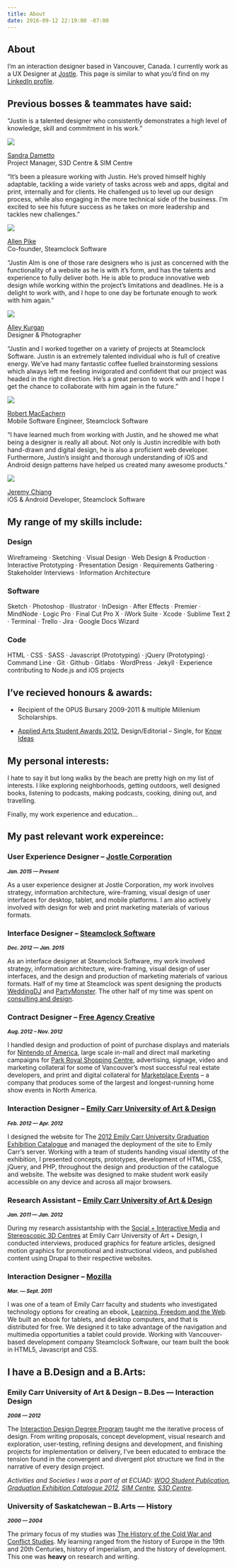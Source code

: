 ```yaml
---
title: About
date: 2016-09-12 22:19:00 -07:00
---
```


<article class="cf">
    <div class="fl ph3 pb3 f4-m ph4-ns f3-l lh-copy measure">
        <h1>About</h1>
        <p>I’m an interaction designer based in Vancouver, Canada. I currently work as a UX Designer at <a href="http://www.jostle.me/">Jostle</a>. This page is similar to what you’d find on my <a href="https://www.linkedin.com/in/justin-alm-8611b412" title="Justin Alm on LinkedIn" target="_blank">LinkedIn profile</a>.</p>
    </div>
    <div class="cf">
        <div class="fl w-100 ph3 ph4-ns mb2 lh-title">
            <h2><strong>Previous bosses &amp; teammates have said:</strong></h2>
        </div>
    </div>
    <div class="cf pb3">
        <div class="fl w-100 f4 ph3 mb3 ph4-ns lh-copy">
            <p class="f4 f3-ns f2-l lh-title mv0 measure">“Justin is a talented designer who consistently demonstrates a high level of knowledge, skill and commitment in his work.”</p>
            <div class="dt mt3">
                <div class="dtc v-mid pr3">
                    <img class="mw3 ba b--black-20 br-100" src="/uploads/sandraDametto.jpg">
                </div>
                <div class="dtc v-mid">
                    <p class="f6 mt0"><a href="https://www.linkedin.com/in/sandradametto">Sandra Dametto</a><br><span class="silver">Project Manager, S3D Centre &amp; SIM Centre</span></p>
                </div>
            </div>
        </div>
    </div>
    <div class="cf pb4">
        <div class="fl w-100 w-50-ns ph3 mb4 ph4-ns lh-copy">
            <p class="f5 f4-ns f4-l mv0">“It’s been a pleasure working with Justin. He’s proved himself highly adaptable, tackling a wide variety of tasks across web and apps, digital and print, internally and for clients. He challenged us to level up our design process, while also engaging in the more technical side of the business. I’m excited to see his future success as he takes on more leadership and tackles new challenges.”</p>
            <div class="dt mt3">
                <div class="dtc v-mid pr3">
                    <img class="mw3 br-100 ba b--black-20" src="/uploads/allenPike.jpg">
                </div>
                <div class="dtc v-mid">
                    <p class="f6 mt0"><a href="http://ca.linkedin.com/in/allenpike">Allen Pike</a><br><span class="silver">Co-founder, Steamclock Software</span></p>
                </div>
            </div>
        </div>
        <div class="fl w-100 w-50-ns f4 ph3 ph4-ns lh-copy">
            <p class="f5 f4-ns f4-l mv0">“Justin Alm is one of those rare designers who is just as concerned with the functionality of a website as he is with it’s form, and has the talents and experience to fully deliver both. He is able to produce innovative web design while working within the project’s limitations and deadlines. He is a delight to work with, and I hope to one day be fortunate enough to work with him again.”</p>
            <div class="dt mt3">
                <div class="dtc v-mid pr3">
                    <img class="mw3 ba b--black-20 br-100" src="/uploads/alleyKurgan.jpg">
                </div>
                <div class="dtc v-mid">
                    <p class="f6 mt0"><a href="http://alleykurgan.com/">Alley Kurgan</a><br><span class="silver">Designer &amp; Photographer</span></p>
                </div>
            </div>
        </div>
    </div>
    <div class="cf">
        <div class="fl w-100 w-50-ns f4 ph3 ph4-ns mb4 lh-copy">
            <p class="f5 f4-ns f4-l mv0 ">“Justin and I worked together on a variety of projects at Steamclock Software. Justin is an extremely talented individual who is full of creative energy. We’ve had many fantastic coffee fuelled brainstorming sessions which always left me feeling invigorated and confident that our project was headed in the right direction. He’s a great person to work with and I hope I get the chance to collaborate with him again in the future.”</p>
            <div class="dt mt3">
                <div class="dtc v-mid pr3">
                    <img class="mw3 ba b--black-20 br-100" src="/uploads/robMacEachern.jpg">
                </div>
                <div class="dtc v-mid">
                    <p class="f6 mt0"><a href="https://ca.linkedin.com/in/robmaceachern">Robert MacEachern</a><br><span class="silver">Mobile Software Engineer, Steamclock Software</span></p>
                </div>
            </div>
        </div>
        <div class="fl w-100 w-50-ns f4 ph3 ph4-ns mb3 lh-copy">
            <p class="f5 f4-ns f4-l mv0 ">“I have learned much from working with Justin, and he showed me what being a designer is really all about. Not only is Justin incredible with both hand-drawn and digital design, he is also a proficient web developer. Furthermore, Justin’s insight and thorough understanding of iOS and Android design patterns have helped us created many awesome products.”</p>
            <div class="dt mt3">
                <div class="dtc v-mid pr3">
                    <img class="mw3 ba b--black-20 br-100" src="/uploads/jeremyChiang.jpg">
                </div>
                <div class="dtc v-mid">
                    <p class="f6 mt0"><a href="https://ca.linkedin.com/in/chiangjeremy">Jeremy Chiang</a><br><span class="silver">iOS & Android Developer, Steamclock Software</span></p>
                </div>
            </div>
        </div>
    </div>
    <div class="cf">
        <div class="fl ph3 mb2 ph4-ns lh-title">
            <h2><strong>My range of my skills include:</strong></h2>
        </div>
    </div>
    <div class="cf">
        <div class="fl w-100 w-50-ns w-33-l ph3 ph4-ns mb2 lh-copy">
            <h3 class="mv0"><strong>Design</strong></h3>
            <p>Wireframeing · Sketching · Visual Design · Web Design &amp; Production · Interactive Prototyping · Presentation Design · Requirements Gathering · Stakeholder Interviews · Information Architecture</p>
        </div>
        <div class="fl w-100 w-50-ns w-33-l ph3 mb2 ph4-ns lh-copy">
            <h3 class="mv0"><strong>Software</strong></h3>
            <p>Sketch · Photoshop · Illustrator · InDesign · After Effects · Premier · MindNode · Logic Pro · Final Cut Pro X · iWork Suite · Xcode · Sublime Text 2 · Terminal · Trello · Jira · Google Docs Wizard</p>
        </div>
        <div class="fl w-100 w-50-ns w-33-l ph3 mb2 ph4-ns lh-copy">
            <h3 class="mv0"><strong>Code</strong></h3>
            <p>HTML · CSS · SASS · Javascript (Prototyping) · jQuery (Prototyping) · Command Line · Git · Github · Gitlabs · WordPress · Jekyll · Experience contributing to Node.js and iOS projects</p>
        </div>
    </div>
    <div class="cf">
        <div class="fl m-100 w-50-ns w-50-l ph3 mb2 ph4-ns lh-copy">
            <h2 class="lh-title"><strong>I’ve recieved honours &amp; awards:</strong></h2>
            <ul>
                <li><p>Recipient of the OPUS Bursary 2009-2011 &amp; multiple Millenium Scholarships.</p></li>
                <li><p><a href="http://www.appliedartsmag.com/winners_gallery/student/?id=981&amp;year=2012&amp;clip=1">Applied Arts Student Awards 2012</a>, Design/Editorial – Single, for <a href="http://justinalm.com/projects/know-ideas">Know Ideas</a></p></li>
            </ul>
        </div>
        <div class="fl m-100 w-50-ns w-50-l ph3 mb2 ph4-ns lh-copy">
            <h2><strong>My personal interests:</strong></h2>
            <p>I hate to say it but long walks by the beach are pretty high on my list of interests. I like exploring neighborhoods, getting outdoors, well designed books, listening to podcasts, making podcasts, cooking, dining out, and travelling.</p>
        </div>
    </div>
    <div class="headline f4 f3-ns f2-l lh-title mv0 center tc pa4 mv4 ph4-ns bg-black-10">
        <p class=" center">Finally, my work experience and education…</p>
    </div>
    <div class="fn center w-100 w-60-l ph3 ph4-ns lh-title">
        <h2><strong>My past <span class="bb b--black-20">relevant</span> work expereince:</strong></h2>
    </div>
    <!-- Jostle -->
    <div class="cf">
        <div class="fn center w-100 w-60-l ph3 ph4-ns lh-copy">
            <h3 class="mv0 lh-title"><strong>User Experience Designer – <a href="http://www.jostle.me/">Jostle Corporation</a></strong></h3>
            <p class="mt0 silver"><strong><em><small>Jan. 2015 — Present</small></em></strong></p>
            <p>As a user experience designer at Jostle Corporation, my work involves strategy, information architecture, wire-framing, visual design of user interfaces for desktop, tablet, and mobile platforms. I am also actively involved with design for web and print marketing materials of various formats.</p>
        </div>
        <div class="fn center w-100 w-60-l ph3 ph4-ns lh-copy">
            <h3 class="mv0 lh-title"><strong>Interface Designer – <a href="http://www.steamclock.com/">Steamclock Software</a></strong></h3>
            <p class="mt0 silver"><strong><em><small>Dec. 2012 — Jan. 2015</small></em></strong></p>
            <p>As an interface designer at Steamclock Software, my work involved strategy, information architecture, wire-framing, visual design of user interfaces, and the design and production of marketing materials of various formats. Half of my time at Steamclock was spent designing the products <a href="http://www.steamclock.com/weddingdj/">WeddingDJ</a> and <a href="http://www.steamclock.com/partymonster/">PartyMonster</a>. The other half of my time was spent on <a href="http://www.steamclock.com/services/">consulting and design</a>.</p>
        </div>
        <div class="fn center w-100 w-60-l ph3 ph4-ns lh-copy">
            <h3 class="mv0 lh-title"><strong>Contract Designer – <a href="http://freeagencycreative.com/">Free Agency Creative</a></strong></h3>
            <p class="mt0 silver"><strong><em><small>Aug. 2012 – Nov. 2012</small></em></strong></p>
            <p>I handled design and production of point of purchase displays and materials for <a href="http://www.nintendo.com/">Nintendo of America</a>, large scale in-mall and direct mail marketing campaigns for <a href="http://www.shopparkroyal.com/">Park Royal Shopping Centre</a>, advertising, signage, video and marketing collateral for some of Vancouver’s most successful real estate developers, and print and digital collateral for <a href="http://www.nintendo.com/">Marketplace Events</a> – a company that produces some of the largest and longest-running home show events in North America.</p>
        </div>
        <div class="fn center w-100 w-60-l ph3 ph4-ns lh-copy">
            <h3 class="mv0 lh-title"><strong>Interaction Designer – <a href="http://www.ecuad.ca/">Emily Carr University of Art &amp; Design</a></strong></h3>
            <p class="mt0 silver"><strong><em><small>Feb. 2012 — Apr. 2012</small></em></strong></p>
            <p>I designed the website for The <a href="http://grad2012.ecuad.ca/">2012 Emily Carr University Graduation Exhibition Catalogue</a> and managed the deployment of the site to Emily Carr’s server. Working with a team of students handing visual identity of the exhibition, I presented concepts, prototypes, development of HTML, CSS, jQuery, and PHP, throughout the design and production of the catalogue and website. The website was designed to make student work easily accessible on any device and across all major browsers.</p>
        </div>
        <div class="fn center w-100 w-60-l ph3 ph4-ns lh-copy">
            <h3 class="mv0 lh-title"><strong>Research Assistant – <a href="http://www.ecuad.ca/">Emily Carr University of Art &amp; Design</a></strong></h3>
            <p class="mt0 silver"><strong><em><small>Jan. 2011 — Jan. 2012</small></em></strong></p>
            <p>During my research assistantship with the <a href="http://research.ecuad.ca/simcentre/">Social + Interactive Media</a> and <a href="http://research.ecuad.ca/s3dcentre/">Stereoscopic 3D Centres</a> at Emily Carr University of Art + Design, I conducted interviews, produced graphics for feature articles, designed motion graphics for promotional and instructional videos, and published content using Drupal to their respective websites.</p>
        </div>
        <div class="fn center w-100 w-60-l ph3 ph4-ns lh-copy">
            <h3 class="mv0 lh-title"><strong>Interaction Designer – <a href="https://www.mozilla.org/en-US/">Mozilla</a></strong></h3>
            <p class="mt0 silver"><strong><em><small>Mar. — Sept. 2011</small></em></strong></p>
            <p>I was one of a team of Emily Carr faculty and students who investigated technology options for creating an ebook, <a href="http://learningfreedomandtheweb.org/">Learning, Freedom and the Web</a>. We built an ebook for tablets, and desktop computers, and that is distributed for free. We designed it to take advantage of the navigation and multimedia opportunities a tablet could provide. Working with Vancouver-based development company Steamclock Software, our team built the book in HTML5, Javascript and CSS.</p>
        </div>
    </div>
    <div class="cf">
        <div class="fn center w-100 w-60-l ph3 ph4-ns mb2 lh-title">
            <h2><strong>I have a B.Design and a B.Arts:</strong></h2>
        </div>
    </div>
    <div class="cf pb4">
        <div class="fn center w-100 w-60-l ph3 ph4-ns mb2 lh-copy">
            <h3 class="mv0 lh-title"><strong>Emily Carr University of Art &amp; Design – B.Des — Interaction Design</strong></h3>
            <p class="mt0 silver"><strong><em><small>2008 — 2012</small></em></strong></p>
            <p>The <a href="http://design.ecuad.ca/">Interaction Design Degree Program</a> taught me the iterative process of design. From writing proposals, concept development, visual research and exploration, user-testing, refining designs and development, and finishing projects for implementation or delivery, I’ve been educated to embrace the tension found in the convergent and divergent plot structure we find in the narrative of every design project.</p>
            <p><em>Activities and Societies I was a part of at ECUAD: <a href="http://www.woopublication.ca/">WOO Student Publication</a>, <a href="http://grad2012.ecuad.ca/">Graduation Exhibition Catalogue 2012</a>, <a href="http://research.ecuad.ca/simcentre/">SIM Centre</a>, <a href="http://research.ecuad.ca/s3dcentre/">S3D Centre</a>.</em></p>
        </div>
        <div class="fn center w-100 w-60-l ph3 ph4-ns lh-copy lh-copy-l">
            <h3 class="mv0 lh-title"><strong>University of Saskatchewan – B.Arts — History</strong></h3>
            <p class="mt0 silver"><strong><em><small>2000 — 2004</small></em></strong></p>
            <p>The primary focus of my studies was <a href="http://artsandscience.usask.ca/arts-science/humanities-finearts.php">The History of the Cold War and Conflict Studies</a>. My learning ranged from the history of Europe in the 19th and 20th Centuries, history of imperialism, and the history of development. This one was <strong>heavy</strong> on research and writing.</p>
        </div>
    </div>
</article>